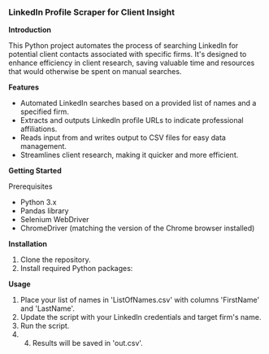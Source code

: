 ### LinkedIn Profile Scraper for Client Insight

**Introduction**

This Python project automates the process of searching LinkedIn for potential client contacts associated with specific firms. It's designed to enhance efficiency in client research, saving valuable time and resources that would otherwise be spent on manual searches.

**Features**

- Automated LinkedIn searches based on a provided list of names and a specified firm.
- Extracts and outputs LinkedIn profile URLs to indicate professional affiliations.
- Reads input from and writes output to CSV files for easy data management.
- Streamlines client research, making it quicker and more efficient.

**Getting Started**

Prerequisites

- Python 3.x
- Pandas library
- Selenium WebDriver
- ChromeDriver (matching the version of the Chrome browser installed)

**Installation**

1. Clone the repository.
2. Install required Python packages:

**Usage**

1. Place your list of names in 'ListOfNames.csv' with columns 'FirstName' and 'LastName'.
2. Update the script with your LinkedIn credentials and target firm's name.
3. Run the script.
4. 4. Results will be saved in 'out.csv'.
